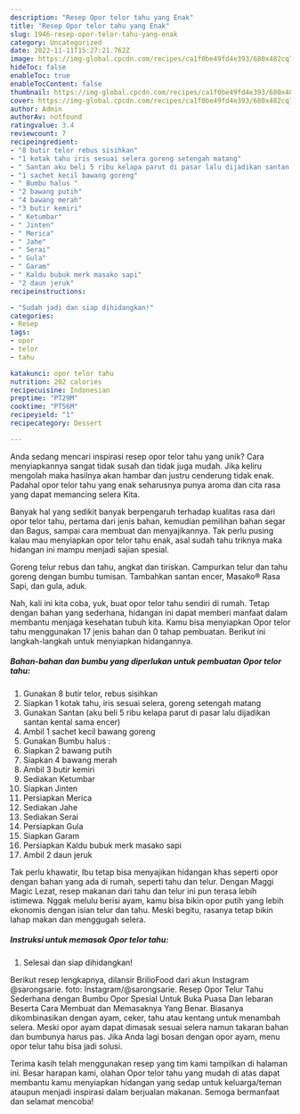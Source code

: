 ```yaml
---
description: "Resep Opor telor tahu yang Enak"
title: "Resep Opor telor tahu yang Enak"
slug: 1946-resep-opor-telor-tahu-yang-enak
category: Uncategorized
date: 2022-11-11T15:27:21.762Z
image: https://img-global.cpcdn.com/recipes/ca1f0be49fd4e393/680x482cq70/opor-telor-tahu-foto-resep-utama.jpg
hideToc: false
enableToc: true
enableTocContent: false
thumbnail: https://img-global.cpcdn.com/recipes/ca1f0be49fd4e393/680x482cq70/opor-telor-tahu-foto-resep-utama.jpg
cover: https://img-global.cpcdn.com/recipes/ca1f0be49fd4e393/680x482cq70/opor-telor-tahu-foto-resep-utama.jpg
author: Admin
authorAv: notfound
ratingvalue: 3.4
reviewcount: 7
recipeingredient:
- "8 butir telor rebus sisihkan"
- "1 kotak tahu iris sesuai selera goreng setengah matang"
- " Santan aku beli 5 ribu kelapa parut di pasar lalu dijadikan santan kental sama encer"
- "1 sachet kecil bawang goreng"
- " Bumbu halus "
- "2 bawang putih"
- "4 bawang merah"
- "3 butir kemiri"
- " Ketumbar"
- " Jinten"
- " Merica"
- " Jahe"
- " Serai"
- " Gula"
- " Garam"
- " Kaldu bubuk merk masako sapi"
- "2 daun jeruk"
recipeinstructions:

- "Sudah jadi dan siap dihidangkan!"
categories:
- Resep
tags:
- opor
- telor
- tahu

katakunci: opor telor tahu 
nutrition: 202 calories
recipecuisine: Indonesian
preptime: "PT29M"
cooktime: "PT56M"
recipeyield: "1"
recipecategory: Dessert

---
```





Anda sedang mencari inspirasi resep opor telor tahu yang unik? Cara menyiapkannya sangat tidak susah dan tidak juga mudah. Jika keliru mengolah maka hasilnya akan hambar dan justru cenderung tidak enak. Padahal opor telor tahu yang enak seharusnya punya aroma dan cita rasa yang dapat memancing selera Kita.





Banyak hal yang sedikit banyak berpengaruh terhadap kualitas rasa dari opor telor tahu, pertama dari jenis bahan, kemudian pemilihan bahan segar dan Bagus, sampai cara membuat dan menyajikannya. Tak perlu pusing kalau mau menyiapkan opor telor tahu enak,      asal sudah tahu triknya maka hidangan ini mampu menjadi sajian spesial.














Goreng telur rebus dan tahu, angkat dan tiriskan. Campurkan telur dan tahu goreng dengan bumbu tumisan. Tambahkan santan encer, Masako® Rasa Sapi, dan gula, aduk.






Nah, kali ini kita coba, yuk, buat opor telor tahu sendiri di rumah. Tetap dengan bahan yang sederhana, hidangan ini dapat memberi manfaat dalam membantu menjaga kesehatan tubuh kita. Kamu bisa menyiapkan Opor telor tahu menggunakan 17 jenis bahan dan 0 tahap pembuatan. Berikut ini langkah-langkah untuk menyiapkan hidangannya.

<!--inarticleads1-->

##### Bahan-bahan dan bumbu yang diperlukan untuk pembuatan Opor telor tahu:

1. Gunakan 8 butir telor, rebus sisihkan
1. Siapkan 1 kotak tahu, iris sesuai selera, goreng setengah matang
1. Gunakan  Santan (aku beli 5 ribu kelapa parut di pasar lalu dijadikan santan kental sama encer)
1. Ambil 1 sachet kecil bawang goreng
1. Gunakan  Bumbu halus :
1. Siapkan 2 bawang putih
1. Siapkan 4 bawang merah
1. Ambil 3 butir kemiri
1. Sediakan  Ketumbar
1. Siapkan  Jinten
1. Persiapkan  Merica
1. Sediakan  Jahe
1. Sediakan  Serai
1. Persiapkan  Gula
1. Siapkan  Garam
1. Persiapkan  Kaldu bubuk merk masako sapi
1. Ambil 2 daun jeruk


Tak perlu khawatir, Ibu tetap bisa menyajikan hidangan khas seperti opor dengan bahan yang ada di rumah, seperti tahu dan telur. Dengan Maggi Magic Lezat, resep makanan dari tahu dan telur ini pun terasa lebih istimewa. Nggak melulu berisi ayam, kamu bisa bikin opor putih yang lebih ekonomis dengan isian telur dan tahu. Meski begitu, rasanya tetap bikin lahap makan dan menggugah selera. 

<!--inarticleads2-->

##### Instruksi untuk memasak Opor telor tahu:


1. Selesai dan siap dihidangkan!

Berikut resep lengkapnya, dilansir BrilioFood dari akun Instagram @sarongsarie. foto: Instagram/@sarongsarie. Resep Opor Telur Tahu Sederhana dengan Bumbu Opor Spesial Untuk Buka Puasa Dan lebaran Beserta Cara Membuat dan Memasaknya Yang Benar. Biasanya dikombinasikan dengan ayam, ceker, tahu atau kentang untuk menambah selera. Meski opor ayam dapat dimasak sesuai selera namun takaran bahan dan bumbunya harus pas. Jika Anda lagi bosan dengan opor ayam, menu opor telur tahu bisa jadi solusi. 

Terima kasih telah menggunakan resep yang tim kami tampilkan di halaman ini. Besar harapan kami, olahan Opor telor tahu yang mudah di atas dapat membantu kamu menyiapkan hidangan yang sedap untuk keluarga/teman ataupun menjadi inspirasi dalam berjualan makanan. Semoga bermanfaat dan selamat mencoba!
